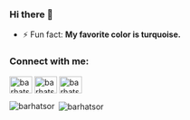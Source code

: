 ### Hi there 👋

- ⚡ Fun fact: **My favorite color is turquoise.**

<h3 align="left">Connect with me:</h3>
<p align="left">
<a href="https://twitter.com/barhatsor" target="blank"><img align="center" src="https://raw.githubusercontent.com/rahuldkjain/github-profile-readme-generator/master/src/images/icons/Social/twitter.svg" alt="barhatsor" height="30" width="40" /></a>
<a href="https://codepen.io/barhatsor" target="blank"><img align="center" src="https://raw.githubusercontent.com/rahuldkjain/github-profile-readme-generator/master/src/images/icons/Social/codepen.svg" alt="barhatsor" height="30" width="40" /></a>
<a href="https://dev.to/barhatsor" target="blank"><img align="center" src="https://cdn.jsdelivr.net/npm/simple-icons@3.0.1/icons/dev-dot-to.svg" alt="barhatsor" height="30" width="40" /></a>
</p>

<p><img align="left" src="https://github-readme-stats.vercel.app/api/top-langs?username=barhatsor&show_icons=true&locale=en&layout=compact" alt="barhatsor" /></p>

<p>&nbsp;<img align="center" src="https://github-readme-stats.vercel.app/api?username=barhatsor&show_icons=true&locale=en" alt="barhatsor" /></p>
